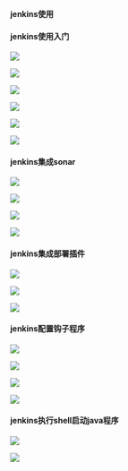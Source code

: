**jenkins使用**



#### jenkins使用入门

![](jenkins新建项目.png)



![](配置git.png)



![](配置maven.png)



![](项目构建.png)



![](编译war.png)



![](使用总结.png)



#### jenkins集成sonar

![](集成sonar1.png)



![](集成sonar2.png)



![](集成sonar3.png)



![](集成sonar总结.png)



#### jenkins集成部署插件

![](集成部署插件1.png)



![](集成部署插件2.png)



![](集成部署插件总结.png)



#### jenkins配置钩子程序

![](配置钩子程序.png)



![](github配置1.png)



![](github配置2.png)



![](github配置3.png)



#### jenkins执行shell启动java程序

![](执行shell启动java程序.png)



![](示例.png)

